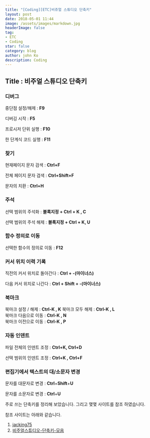 ```yaml
---
title: "[Coding][ETC]비쥬얼 스튜디오 단축키"
layout: post
date: 2018-05-01 11:44
image: /assets/images/markdown.jpg
headerImage: false
tag:
- ETC
- Coding
star: false
category: blog
author: john Ko
description: Coding
---
```


## Title : 비주얼 스튜디오 단축키 



### 디버그 

중단점 설정/해제 : **F9**

디버깅 시작 : **F5**

프로시저 단위 실행 : **F10**

한 단계식 코드 실행 : **F11**



### 찾기

현재페이지 문자 검색 : **Ctrl+F**

전체 페이지 문자 검색 : **Ctrl+Shift+F** 

문자의 치환 : **Ctrl+H** 



### 주석

선택 범위의 주석화 : **블록지정 + Ctrl + K , C** 

선택 범위의 주석 해제 :  **블록지정 + Ctrl + K, U**



### 함수 정의로 이동 

선택한 함수의 정의로 이동 : **F12**



### 커서 위치 이력 기록

직전의 커서 위치로 돌아간다 : **Ctrl + -(마이너스)**

다음 커서 위치로 나간다 : **Ctrl + Shift + -(마이너스)**



### 북마크

북마크 설정 / 해제 : **Ctrl-K , K** 
북마크 모두 해제 : **Ctrl-K , L**  
북마크 다음으로 이동 : **Ctrl-K , N**  
북마크 이전으로 이동 : **Ctrl-K , P**



### 자동 인덴트

파일 전체의 인덴트 조정 : **Ctrl+K, Ctrl+D**

선택 범위의 인덴트 조정 : **Ctrl+K , Ctrl+F** 



### 편집기에서 텍스트의 대/소문자 변경

문자를 대문자로 변경 : **Ctrl**+**Shift**+**U**

문자를 소문자로 변경 : **Ctrl**+**U**


주로 쓰는 단축키를 정리해 보았습니다. 그리고 몇몇 사이트를 참조 하였습니다.

참조 사이트는 아래와 같습니다.

1. [jacking75](https://jacking75.github.io/VS_tips01/)  
2. [비주얼스튜디오-단축키-모음](http://ppost.tistory.com/entry/비주얼스튜디오-단축키-모음)

